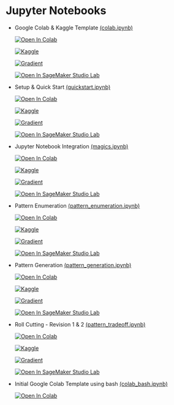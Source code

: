 # Jupyter Notebooks

- Google Colab & Kaggle Template [(colab.ipynb)](https://github.com/ampl/amplpy/blob/master/notebooks/colab.ipynb)

    [![Open In Colab](https://colab.research.google.com/assets/colab-badge.svg)](https://colab.research.google.com/github/ampl/amplpy/blob/master/notebooks/colab.ipynb)
    
    [![Kaggle](https://kaggle.com/static/images/open-in-kaggle.svg)](https://kaggle.com/kernels/welcome?src=https://github.com/ampl/amplpy/blob/master/notebooks/colab.ipynb)
    
    [![Gradient](https://assets.paperspace.io/img/gradient-badge.svg)](https://console.paperspace.com/github/ampl/amplpy/blob/master/notebooks/colab.ipynb)
    
    [![Open In SageMaker Studio Lab](https://studiolab.sagemaker.aws/studiolab.svg)](https://studiolab.sagemaker.aws/import/github/ampl/amplpy/blob/master/notebooks/colab.ipynb)

- Setup & Quick Start [(quickstart.ipynb)](https://github.com/ampl/amplpy/blob/master/notebooks/quickstart.ipynb)
    
    [![Open In Colab](https://colab.research.google.com/assets/colab-badge.svg)](https://colab.research.google.com/github/ampl/amplpy/blob/master/notebooks/quickstart.ipynb)
    
    [![Kaggle](https://kaggle.com/static/images/open-in-kaggle.svg)](https://kaggle.com/kernels/welcome?src=https://github.com/ampl/amplpy/blob/master/notebooks/quickstart.ipynb)
    
    [![Gradient](https://assets.paperspace.io/img/gradient-badge.svg)](https://console.paperspace.com/github/ampl/amplpy/blob/master/notebooks/quickstart.ipynb)
    
    [![Open In SageMaker Studio Lab](https://studiolab.sagemaker.aws/studiolab.svg)](https://studiolab.sagemaker.aws/import/github/ampl/amplpy/blob/master/notebooks/quickstart.ipynb)

- Jupyter Notebook Integration [(magics.ipynb)](https://github.com/ampl/amplpy/blob/master/notebooks/magics.ipynb)

     [![Open In Colab](https://colab.research.google.com/assets/colab-badge.svg)](https://colab.research.google.com/github/ampl/amplpy/blob/master/notebooks/magics.ipynb)
     
     [![Kaggle](https://kaggle.com/static/images/open-in-kaggle.svg)](https://kaggle.com/kernels/welcome?src=https://github.com/ampl/amplpy/blob/master/notebooks/magics.ipynb)
    
    [![Gradient](https://assets.paperspace.io/img/gradient-badge.svg)](https://console.paperspace.com/github/ampl/amplpy/blob/master/notebooks/magics.ipynb)
    
    [![Open In SageMaker Studio Lab](https://studiolab.sagemaker.aws/studiolab.svg)](https://studiolab.sagemaker.aws/import/github/ampl/amplpy/blob/master/notebooks/magics.ipynb)

- Pattern Enumeration [(pattern_enumeration.ipynb)](https://github.com/ampl/amplpy/blob/master/notebooks/pattern_enumeration.ipynb)

     [![Open In Colab](https://colab.research.google.com/assets/colab-badge.svg)](https://colab.research.google.com/github/ampl/amplpy/blob/master/notebooks/pattern_enumeration.ipynb)
     
     [![Kaggle](https://kaggle.com/static/images/open-in-kaggle.svg)](https://kaggle.com/kernels/welcome?src=https://github.com/ampl/amplpy/blob/master/notebooks/pattern_enumeration.ipynb)
    
    [![Gradient](https://assets.paperspace.io/img/gradient-badge.svg)](https://console.paperspace.com/github/ampl/amplpy/blob/master/notebooks/pattern_enumeration.ipynb)
    
    [![Open In SageMaker Studio Lab](https://studiolab.sagemaker.aws/studiolab.svg)](https://studiolab.sagemaker.aws/import/github/ampl/amplpy/blob/master/notebooks/pattern_enumeration.ipynb)

- Pattern Generation [(pattern_generation.ipynb)](https://github.com/ampl/amplpy/blob/master/notebooks/pattern_generation.ipynb)

     [![Open In Colab](https://colab.research.google.com/assets/colab-badge.svg)](https://colab.research.google.com/github/ampl/amplpy/blob/master/notebooks/pattern_generation.ipynb)
     
     [![Kaggle](https://kaggle.com/static/images/open-in-kaggle.svg)](https://kaggle.com/kernels/welcome?src=https://github.com/ampl/amplpy/blob/master/notebooks/pattern_generation.ipynb)
    
    [![Gradient](https://assets.paperspace.io/img/gradient-badge.svg)](https://console.paperspace.com/github/ampl/amplpy/blob/master/notebooks/pattern_generation.ipynb)
    
    [![Open In SageMaker Studio Lab](https://studiolab.sagemaker.aws/studiolab.svg)](https://studiolab.sagemaker.aws/import/github/ampl/amplpy/blob/master/notebooks/pattern_generation.ipynb)

- Roll Cutting - Revision 1 & 2 [(pattern_tradeoff.ipynb)](https://github.com/ampl/amplpy/blob/master/notebooks/pattern_tradeoff.ipynb)

     [![Open In Colab](https://colab.research.google.com/assets/colab-badge.svg)](https://colab.research.google.com/github/ampl/amplpy/blob/master/notebooks/pattern_tradeoff.ipynb)
     
     [![Kaggle](https://kaggle.com/static/images/open-in-kaggle.svg)](https://kaggle.com/kernels/welcome?src=https://github.com/ampl/amplpy/blob/master/notebooks/pattern_tradeoff.ipynb)
    
    [![Gradient](https://assets.paperspace.io/img/gradient-badge.svg)](https://console.paperspace.com/github/ampl/amplpy/blob/master/notebooks/pattern_tradeoff.ipynb)
    
    [![Open In SageMaker Studio Lab](https://studiolab.sagemaker.aws/studiolab.svg)](https://studiolab.sagemaker.aws/import/github/ampl/amplpy/blob/master/notebooks/pattern_tradeoff.ipynb)

- Initial Google Colab Template using bash [(colab_bash.ipynb)](https://github.com/ampl/amplpy/blob/master/notebooks/colab_bash.ipynb)

    [![Open In Colab](https://colab.research.google.com/assets/colab-badge.svg)](https://colab.research.google.com/github/ampl/amplpy/blob/master/notebooks/colab_bash.ipynb)

